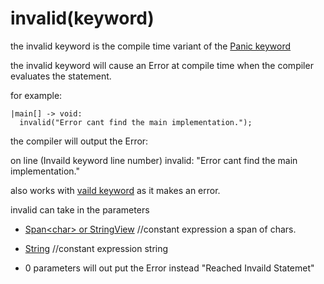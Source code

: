 # invalid(keyword)

the  invalid keyword is the compile time variant of the [Panic keyword](Panic.md)

the invalid keyword will cause an Error at compile time when the compiler evaluates the statement.


for example:
```
|main[] -> void:
  invalid("Error cant find the main implementation.");

```

the compiler will output the Error:
 
on line (Invaild keyword line number) invalid: "Error cant find the main implementation."

also works with [vaild keyword](valid.md) as it makes an error.

invalid can take in the parameters 


- [Span\<char> or StringView](../../Standardlibrary/Types/Classes/StringView.md) //constant expression a span of chars.

- [String](../../Standardlibrary/Types/Classes/String.md) //constant expression string

 - 0 parameters will out put the Error instead "Reached Invaild Statemet"


